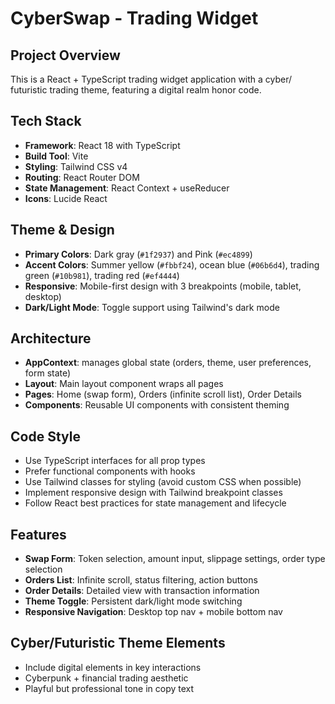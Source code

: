 <!-- Use this file to provide workspace-specific custom instructions to Copilot. For more details, visit https://code.visualstudio.com/docs/copilot/copilot-customization#_use-a-githubcopilotinstructionsmd-file -->

# CyberSwap - Trading Widget

## Project Overview

This is a React + TypeScript trading widget application with a cyber/ futuristic trading theme, featuring a digital realm honor code.

## Tech Stack

- **Framework**: React 18 with TypeScript
- **Build Tool**: Vite
- **Styling**: Tailwind CSS v4
- **Routing**: React Router DOM
- **State Management**: React Context + useReducer
- **Icons**: Lucide React

## Theme & Design

- **Primary Colors**: Dark gray (`#1f2937`) and Pink (`#ec4899`)
- **Accent Colors**: Summer yellow (`#fbbf24`), ocean blue (`#06b6d4`), trading green (`#10b981`), trading red (`#ef4444`)
- **Responsive**: Mobile-first design with 3 breakpoints (mobile, tablet, desktop)
- **Dark/Light Mode**: Toggle support using Tailwind's dark mode

## Architecture

- **AppContext**: manages global state (orders, theme, user preferences, form state)
- **Layout**: Main layout component wraps all pages
- **Pages**: Home (swap form), Orders (infinite scroll list), Order Details
- **Components**: Reusable UI components with consistent theming

## Code Style

- Use TypeScript interfaces for all prop types
- Prefer functional components with hooks
- Use Tailwind classes for styling (avoid custom CSS when possible)
- Implement responsive design with Tailwind breakpoint classes
- Follow React best practices for state management and lifecycle

## Features

- **Swap Form**: Token selection, amount input, slippage settings, order type selection
- **Orders List**: Infinite scroll, status filtering, action buttons
- **Order Details**: Detailed view with transaction information
- **Theme Toggle**: Persistent dark/light mode switching
- **Responsive Navigation**: Desktop top nav + mobile bottom nav

## Cyber/Futuristic Theme Elements

- Include digital elements in key interactions
- Cyberpunk + financial trading aesthetic
- Playful but professional tone in copy text
